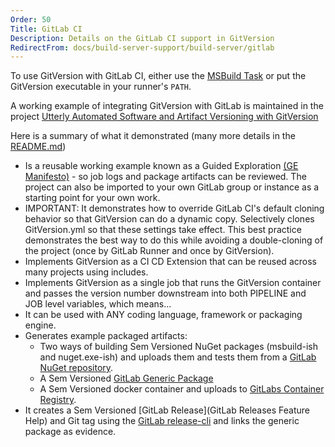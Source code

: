 ```yaml
---
Order: 50
Title: GitLab CI
Description: Details on the GitLab CI support in GitVersion
RedirectFrom: docs/build-server-support/build-server/gitlab
---
```


To use GitVersion with GitLab CI, either use the [MSBuild
Task](/docs/usage/msbuild) or put the GitVersion executable in your
runner's `PATH`.

A working example of integrating GitVersion with GitLab is maintained in the project [Utterly Automated Software and Artifact Versioning with GitVersion][]

Here is a summary of what it demonstrated (many more details in the [README.md][])

- Is a reusable working example known as a Guided Exploration [(GE Manifesto)][] - so job logs and package artifacts can be reviewed. The project can also be imported to your own GitLab group or instance as a starting point for your own work.
- IMPORTANT: It demonstrates how to override GitLab CI's default cloning behavior so that GitVersion can do a dynamic copy. Selectively clones GitVersion.yml so that these settings take effect. This best practice demonstrates the best way to do this while avoiding a double-cloning of the project (once by GitLab Runner and once by GitVersion). 
- Implements GitVersion as a CI CD Extension that can be reused across many projects using includes.
- Implements GitVersion as a single job that runs the GitVersion container and passes the version number downstream into both PIPELINE and JOB level variables, which means...
- It can be used with ANY coding language, framework or packaging engine.
- Generates example packaged artifacts:
  - Two ways of building Sem Versioned NuGet packages (msbuild-ish and nuget.exe-ish) and uploads them and tests them from a [GitLab NuGet repository][].
  - A Sem Versioned [GitLab Generic Package][]
  - A Sem Versioned docker container and uploads to [GitLabs Container Registry][].
- It creates a Sem Versioned [GitLab Release](GitLab Releases Feature Help) and Git tag using the [GitLab release-cli][] and links the generic package as evidence.

[GitLab Generic Package]: https://docs.gitlab.com/ee/user/packages/generic_packages/
[GitLab NuGet repository]: https://docs.gitlab.com/ee/user/packages/nuget_repository/
[GitLab release-cli]: https://gitlab.com/gitlab-org/release-cli/-/tree/master/docs
[GitLabs Container Registry]: https://docs.gitlab.com/ee/user/packages/container_registry/
[(GE Manifesto)]: https://gitlab.com/guided-explorations/guided-exploration-concept/-/blob/master/README.md
[README.md]: https://gitlab.com/guided-explorations/devops-patterns/utterly-automated-versioning/-/blob/develop/README.md
[Utterly Automated Software and Artifact Versioning with GitVersion]: https://gitlab.com/guided-explorations/devops-patterns/utterly-automated-versioning/
